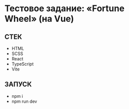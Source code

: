 # Тестовое задание: «Fortune Wheel» (на Vue)


## СТЕК
- HTML
- SCSS
- React
- TypeScript
- Vite


## ЗАПУСК
- npm i
- npm run dev